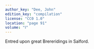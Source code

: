 ```yaml
---
author_key: "Dee, John"
edition_key: "compilation"
license: "CC0 1.0"
location: "page 91"
volume: "Ⅰ"
---
```

Entred upon great Brereridings in Salford.
